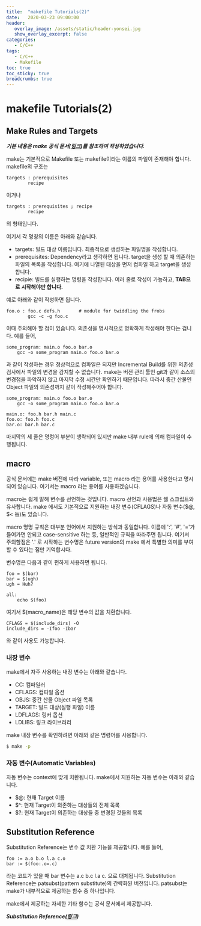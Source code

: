 ```yaml
---
title:  "makefile Tutorials(2)"
date:   2020-03-23 09:00:00
header:
   overlay_image: /assets/static/header-yonsei.jpg
   show_overlay_excerpt: false
categories: 
   - C/C++
tags:
   - C/C++
   - Makefile
toc: true
toc_sticky: true
breadcrumbs: true
---
```


# makefile Tutorials(2)

## Make Rules and Targets

***기본 내용은 make 공식 문서([링크](https://www.gnu.org/software/make/manual/html_node/index.html))를 참조하여 작성하였습니다.***

make는 기본적으로 Makefile 또는 makefile이라는 이름의 파일이 존재해야 합니다. makefile의 구조는

```
targets : prerequisites
        recipe
```

<!--more-->

이거나 

```
targets : prerequisites ; recipe
        recipe
```

의 형태입니다. 

여기서 각 명칭의 이름은 아래와 같습니다. 

- targets: 빌드 대상 이름입니다. 최종적으로 생성하는 파일명을 작성합니다.
- prerequisites: Dependency라고 생각하면 됩니다. target을 생성 할 때 의존하는 파일의 목록을 작성합니다. 여기에 나열된 대상을 먼저 컴파일 하고 target을 생성합니다. 
- recipie: 빌드를 실행하는 명령을 작성합니다. 여러 줄로 작성이 가능하고, **TAB으로 시작해야만 합니다.**

예로 아래와 같이 작성하면 됩니다. 

```
foo.o : foo.c defs.h       # module for twiddling the frobs
        gcc -c -g foo.c
```

이때 주의해아 할 점이 있습니다. 의존성을 명시적으로 명확하게 작성해야 한다는 겁니다. 예를 들어, 

```
some_program: main.o foo.o bar.o
    gcc -o some_program main.o foo.o bar.o
```

과 같이 작성하는 경우 정상적으로 컴파일은 되지만 Incremental Build를 위한 의존성 검사에서 파일의 변경을 감지할 수 없습니다. make는 버전 관리 툴인 git과 같이 소스의 변경점을 파악하지 않고 마지막 수정 시간만 확인하기 때문입니다. 따라서 중간 산물인 Object 파일의 의존성까지 같이 작성해주어야 합니다. 

```
some_program: main.o foo.o bar.o
    gcc -o some_program main.o foo.o bar.o

main.o: foo.h bar.h main.c
foo.o: foo.h foo.c
bar.o: bar.h bar.c
```

마지막의 세 줄은 명렁어 부분이 생략되어 있지만 make 내부 rule에 의해 컴파일이 수행됩니다.


## macro

공식 문서에는 make 버전에 따라 variable, 또는 macro 라는 용어를 사용한다고 명시되어 있습니다. 여기서는 macro 라는 용어를 사용하겠습니다. 

macro는 쉽게 말해 변수를 선언하는 것입니다. macro 선언과 사용법은 쉘 스크립트와 유사합니다. make 에서도 기본적으로 지원하는 내장 변수(CFLAGS)나 자동 변수($@, $< 등)도 있습니다.

macro 명명 규칙은 대부분 언어에서 지원하는 방식과 동일합니다. 이름에 ':', '#', '='가 들어가면 안되고 case-sensitive 하는 등, 일반적인 규칙을 따라주면 됩니다. 여기서 주의할점은 '.' 로 시작하는 변수명은 future version의 make 에서 특별한 의미를 부여할 수 있다는 점만 기억합시다.

변수명은 다음과 같이 편하게 사용하면 됩니다. 

```
foo = $(bar)
bar = $(ugh)
ugh = Huh?

all:
    echo $(foo)
```

여기서 $(macro_name)은 해당 변수의 값을 치환합니다.

```
CFLAGS = $(include_dirs) -O
include_dirs = -Ifoo -Ibar
```

와 같이 사용도 가능합니다. 

### 내장 변수

make에서 자주 사용하는 내장 변수는 아래와 같습니다. 

- CC: 컴파일러
- CFLAGS: 컴파일 옵션
- OBJS: 중간 산물 Object 파일 목록
- TARGET: 빌드 대상(실행 파일) 이름
- LDFLAGS: 링커 옵션
- LDLIBS: 링크 라이브러리

make 내장 변수를 확인하려면 아래와 같은 명령어를 사용합니다. 

```bash
$ make -p
```

### 자동 변수(Automatic Variables)

자동 변수는 context에 맞게 치환됩니다. make에서 지원하는 자동 변수는 아래와 같습니다. 

- $@: 현재 Target 이름
- $^: 현재 Target이 의존하는 대상들의 전체 목록
- $?: 현재 Target이 의존하는 대상들 중 변경된 것들의 목록


## Substitution Reference

Substitution Reference는 변수 값 치환 기능을 제공합니다. 예를 들어, 

```
foo := a.o b.o l.a c.o
bar := $(foo:.o=.c)
```

라는 코드가 있을 때 bar 변수는 a.c b.c l.a c. 으로 대체됩니다. Substitution Reference는 patsubst(pattern substitute)의 간략화된 버전입니다. patsubst는 make가 내부적으로 제공하는 함수 중 하나입니다. 

make에서 제공하는 자세한 기타 함수는 공식 문서에서 제공합니다.

***Substitution Reference([링크](https://www.gnu.org/software/make/manual/html_node/Substitution-Refs.html#Substitution-Refs))***

